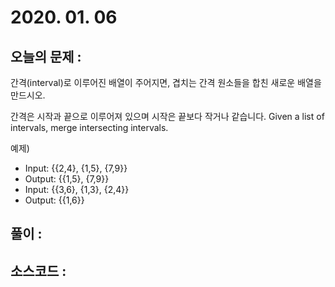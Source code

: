 # 2020. 01. 06

## 오늘의 문제 : 
간격(interval)로 이루어진 배열이 주어지면, 겹치는 간격 원소들을 합친 새로운 배열을 만드시오. 

간격은 시작과 끝으로 이루어져 있으며 시작은 끝보다 작거나 같습니다.
Given a list of intervals, merge intersecting intervals.

예제)
- Input: {{2,4}, {1,5}, {7,9}}
- Output: {{1,5}, {7,9}}
- Input: {{3,6}, {1,3}, {2,4}}
- Output: {{1,6}}

## 풀이 : 


## 소스코드 : 

